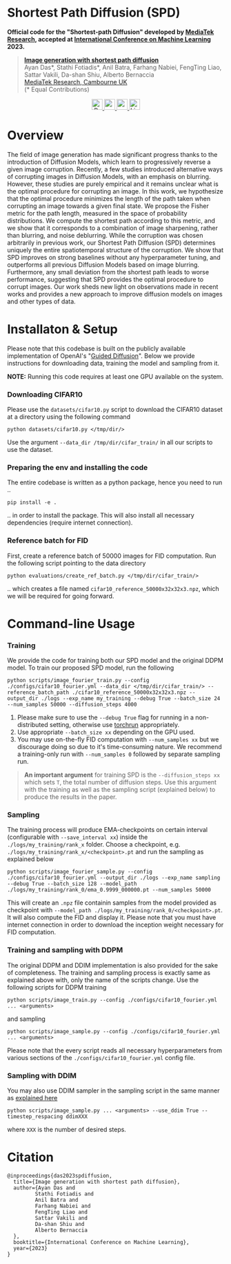 # Shortest Path Diffusion (SPD)

**Official code for the "Shortest-path Diffusion" developed by [MediaTek Research](https://www.mtkresearch.com/en/), accepted at [International Conference on Machine Learning](https://icml.cc) 2023.**

> [**Image generation with shortest path diffusion**]() <br />
> Ayan Das*, Stathi Fotiadis*, Anil Batra, Farhang Nabiei, FengTing Liao, Sattar Vakili, Da-shan Shiu, Alberto Bernaccia<br /> 
> [MediaTek Research, Cambourne UK](https://www.mtkresearch.com/en/)<br />
> (* Equal Contributions)<br />

<p align="center">
    <a href="#">
        <img alt="Proceedings" src="https://img.shields.io/badge/Proceedings-informational?&style=for-the-badge&logo=read-the-docs" target="_blank" height=25>
    </a>
    <a href="https://arxiv.org/abs/2306.00501">
        <img alt="arXiv" src="https://img.shields.io/badge/arXiv-red?style=for-the-badge&logo=github" target="_blank" height=25>
    </a>
    <a href="https://github.com/mtkresearch/shortest-path-diffusion">
        <img alternative="Code" src="https://img.shields.io/badge/Code-v1.0-blue?style=for-the-badge" target="_blank" height=25>
    </a>
    <a href="https://github.com/mtkresearch/shortest-path-diffusion/blob/main/LICENSE">
        <img alt="License" src="https://img.shields.io/badge/License-apache--2.0-red?style=for-the-badge" target="_blank" height=25>
    </a>
</p>


# Overview

The field of image generation has made significant progress thanks to the introduction of Diffusion Models, which learn to progressively reverse a given image corruption. Recently, a few studies introduced alternative ways of corrupting images in Diffusion Models, with an emphasis on blurring. However, these studies are purely empirical and it remains unclear what is the optimal procedure for corrupting an image. In this work, we hypothesize that the optimal procedure minimizes the length of the path taken when corrupting an image towards a given final state. We propose the Fisher metric for the path length, measured in the space of probability distributions. We compute the shortest path according to this metric, and we show that it corresponds to a combination of image sharpening, rather than blurring, and noise deblurring. While the corruption was chosen arbitrarily in previous work, our Shortest Path Diffusion (SPD) determines uniquely the entire spatiotemporal structure of the corruption. We show that SPD improves on strong baselines without any hyperparameter tuning, and outperforms all previous Diffusion Models based on image blurring. Furthermore, any small deviation from the shortest path leads to worse performance, suggesting that SPD provides the optimal procedure to corrupt images. Our work sheds new light on observations made in recent works and provides a new approach to improve diffusion models on images and other types of data.

# Installaton & Setup

Please note that this codebase is built on the publicly available implementation of OpenAI's "[Guided Diffusion](https://github.com/openai/guided-diffusion)". Below we provide instructions for downloading data, training the model and sampling from it.

**NOTE:** Running this code requires at least one GPU available on the system.

### Downloading CIFAR10

Please use the `datasets/cifar10.py` script to download the CIFAR10 dataset at a directory using the following command

```
python datasets/cifar10.py </tmp/dir/>
```

Use the argument `--data_dir /tmp/dir/cifar_train/` in all our scripts to use the dataset.

### Preparing the env and installing the code

The entire codebase is written as a python package, hence you need to run ..

```
pip install -e .
```

.. in order to install the package. This will also install all necessary dependencies (require internet connection).

### Reference batch for FID

First, create a reference batch of 50000 images for FID computation. Run the following script pointing to the data directory

```
python evaluations/create_ref_batch.py </tmp/dir/cifar_train/>
```

.. which creates a file named `cifar10_reference_50000x32x32x3.npz`, which we will be required for going forward.

# Command-line Usage

### Training

We provide the code for training both our SPD model and the original DDPM model. To train our proposed SPD model, run the following

```
python scripts/image_fourier_train.py --config ./configs/cifar10_fourier.yml --data_dir </tmp/dir/cifar_train/> --reference_batch_path ./cifar10_reference_50000x32x32x3.npz --output_dir ./logs --exp_name my_training --debug True --batch_size 24 --num_samples 50000 --diffusion_steps 4000
```

1. Please make sure to use the `--debug True` flag for running in a non-distributed setting, otherwise use [torchrun](https://pytorch.org/docs/stable/elastic/run.html) appropriately.
2. Use appropriate `--batch_size xx` depending on the GPU used.
3. You may use on-the-fly FID computation with `--num_samples xx` but we discourage doing so due to it's time-consuming nature. We recommend a training-only run with `--num_samples 0` followed by separate sampling run.

> **An important argument** for training SPD is the `--diffusion_steps xx` which sets `T`, the total number of diffusion steps. Use this argument with the training as well as the sampling script (explained below) to produce the results in the paper.

### Sampling 

The training process will produce EMA-checkpoints on certain interval (configurable with `--save_interval xx`) inside the `./logs/my_training/rank_x` folder. Choose a checkpoint, e.g. `./logs/my_training/rank_x/<checkpoint>.pt` and run the sampling as explained below

```
python scripts/image_fourier_sample.py --config ./configs/cifar10_fourier.yml --output_dir ./logs --exp_name sampling --debug True --batch_size 128 --model_path ./logs/my_training/rank_0/ema_0.9999_000000.pt --num_samples 50000
```

This will create an `.npz` file containin samples from the model provided as checkpoint with `--model_path ./logs/my_training/rank_0/<checkpoint>.pt`. It will also compute the FID and display it. Please note that you must have internet connection in order to download the inception weight necessary for FID computation.

### Training and sampling with DDPM

The original DDPM and DDIM implementation is also provided for the sake of completeness. The training and sampling process is exactly same as explained above with, only the name of the scripts change. Use the following scripts for DDPM training

```
python scripts/image_train.py --config ./configs/cifar10_fourier.yml ... <arguments>
```

and sampling

```
python scripts/image_sample.py --config ./configs/cifar10_fourier.yml ... <arguments>
```

Please note that the every script reads all necessary hyperparameters from various sections of the `./configs/cifar10_fourier.yml` config file.

### Sampling with DDIM

You may also use DDIM sampler in the sampling script in the same manner as [explained here](https://github.com/openai/improved-diffusion#sampling)

```
python scripts/image_sample.py ... <arguments> --use_ddim True --timestep_respacing ddimXXX
```

where `XXX` is the number of desired steps.

# Citation

```
@inproceedings{das2023spdiffusion,
  title={Image generation with shortest path diffusion},
  author={Ayan Das and
         Stathi Fotiadis and
         Anil Batra and
         Farhang Nabiei and
         FengTing Liao and
         Sattar Vakili and
         Da-shan Shiu and
         Alberto Bernaccia
  },
  booktitle={International Conference on Machine Learning},
  year={2023}
}
```
